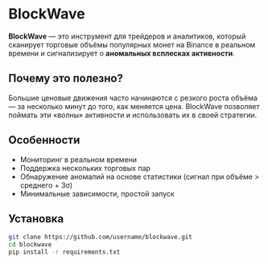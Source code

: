 # BlockWave

**BlockWave** — это инструмент для трейдеров и аналитиков, который сканирует торговые объёмы популярных монет на Binance в реальном времени и сигнализирует о **аномальных всплесках активности**.

## Почему это полезно?
Большие ценовые движения часто начинаются с резкого роста объёма — за несколько минут до того, как меняется цена. BlockWave позволяет поймать эти «волны» активности и использовать их в своей стратегии.

## Особенности
- Мониторинг в реальном времени
- Поддержка нескольких торговых пар
- Обнаружение аномалий на основе статистики (сигнал при объёме > среднего + 3σ)
- Минимальные зависимости, простой запуск

## Установка
```bash
git clone https://github.com/username/blockwave.git
cd blockwave
pip install -r requirements.txt
